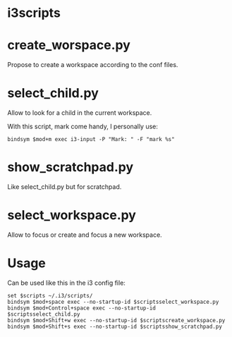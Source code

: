 i3scripts
=========

create_worspace.py
==================

Propose to create a workspace according to the conf files.

select_child.py
===============
Allow to look for a child in the current workspace.

With this script, mark come handy, I personally use:

    bindsym $mod+m exec i3-input -P "Mark: " -F "mark %s"

show_scratchpad.py
==================

Like select_child.py but for scratchpad.

select_workspace.py
===================

Allow to focus or create and focus a new workspace.

Usage
=====

Can be used like this in the i3 config file:


    set $scripts ~/.i3/scripts/
    bindsym $mod+space exec --no-startup-id $scriptsselect_workspace.py
    bindsym $mod+Control+space exec --no-startup-id $scriptsselect_child.py
    bindsym $mod+Shift+w exec --no-startup-id $scriptscreate_workspace.py
    bindsym $mod+Shift+s exec --no-startup-id $scriptsshow_scratchpad.py
